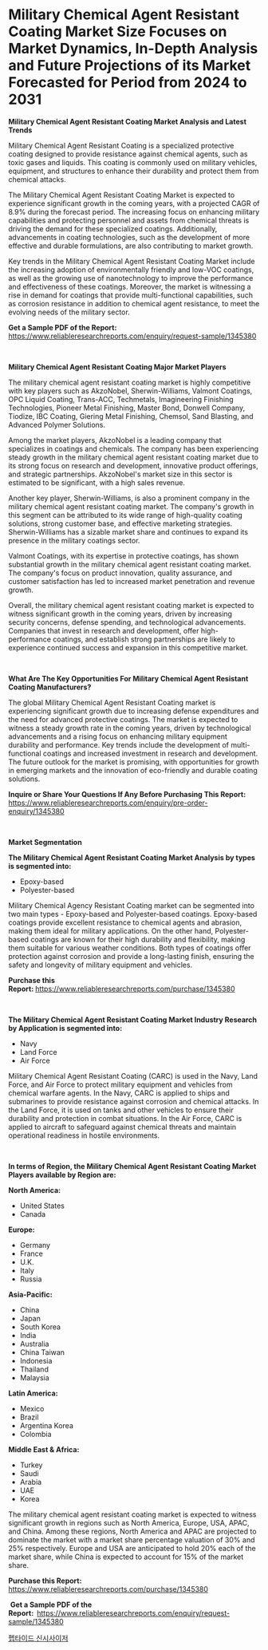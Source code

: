 <p><h1>Military Chemical Agent Resistant Coating Market Size Focuses on Market Dynamics, In-Depth Analysis and Future Projections of its Market Forecasted for Period from 2024 to 2031</h1></p><p><strong>Military Chemical Agent Resistant Coating Market Analysis and Latest Trends</strong></p>
<p><p>Military Chemical Agent Resistant Coating is a specialized protective coating designed to provide resistance against chemical agents, such as toxic gases and liquids. This coating is commonly used on military vehicles, equipment, and structures to enhance their durability and protect them from chemical attacks.</p><p>The Military Chemical Agent Resistant Coating Market is expected to experience significant growth in the coming years, with a projected CAGR of 8.9% during the forecast period. The increasing focus on enhancing military capabilities and protecting personnel and assets from chemical threats is driving the demand for these specialized coatings. Additionally, advancements in coating technologies, such as the development of more effective and durable formulations, are also contributing to market growth.</p><p>Key trends in the Military Chemical Agent Resistant Coating Market include the increasing adoption of environmentally friendly and low-VOC coatings, as well as the growing use of nanotechnology to improve the performance and effectiveness of these coatings. Moreover, the market is witnessing a rise in demand for coatings that provide multi-functional capabilities, such as corrosion resistance in addition to chemical agent resistance, to meet the evolving needs of the military sector.</p></p>
<p><strong>Get a Sample PDF of the Report:&nbsp;</strong> <a href="https://www.reliableresearchreports.com/enquiry/request-sample/1345380">https://www.reliableresearchreports.com/enquiry/request-sample/1345380</a></p>
<p>&nbsp;</p>
<p><strong>Military Chemical Agent Resistant Coating Major Market Players</strong></p>
<p><p>The military chemical agent resistant coating market is highly competitive with key players such as AkzoNobel, Sherwin-Williams, Valmont Coatings, OPC Liquid Coating, Trans-ACC, Techmetals, Imagineering Finishing Technologies, Pioneer Metal Finishing, Master Bond, Donwell Company, Tiodize, IBC Coating, Giering Metal Finishing, Chemsol, Sand Blasting, and Advanced Polymer Solutions.</p><p>Among the market players, AkzoNobel is a leading company that specializes in coatings and chemicals. The company has been experiencing steady growth in the military chemical agent resistant coating market due to its strong focus on research and development, innovative product offerings, and strategic partnerships. AkzoNobel's market size in this sector is estimated to be significant, with a high sales revenue.</p><p>Another key player, Sherwin-Williams, is also a prominent company in the military chemical agent resistant coating market. The company's growth in this segment can be attributed to its wide range of high-quality coating solutions, strong customer base, and effective marketing strategies. Sherwin-Williams has a sizable market share and continues to expand its presence in the military coatings sector.</p><p>Valmont Coatings, with its expertise in protective coatings, has shown substantial growth in the military chemical agent resistant coating market. The company's focus on product innovation, quality assurance, and customer satisfaction has led to increased market penetration and revenue growth.</p><p>Overall, the military chemical agent resistant coating market is expected to witness significant growth in the coming years, driven by increasing security concerns, defense spending, and technological advancements. Companies that invest in research and development, offer high-performance coatings, and establish strong partnerships are likely to experience continued success and expansion in this competitive market.</p></p>
<p>&nbsp;</p>
<p><strong>What Are The Key Opportunities For Military Chemical Agent Resistant Coating Manufacturers?</strong></p>
<p><p>The global Military Chemical Agent Resistant Coating market is experiencing significant growth due to increasing defense expenditures and the need for advanced protective coatings. The market is expected to witness a steady growth rate in the coming years, driven by technological advancements and a rising focus on enhancing military equipment durability and performance. Key trends include the development of multi-functional coatings and increased investment in research and development. The future outlook for the market is promising, with opportunities for growth in emerging markets and the innovation of eco-friendly and durable coating solutions.</p></p>
<p><strong>Inquire or Share Your Questions If Any Before Purchasing This Report:</strong> <a href="https://www.reliableresearchreports.com/enquiry/pre-order-enquiry/1345380">https://www.reliableresearchreports.com/enquiry/pre-order-enquiry/1345380</a></p>
<p>&nbsp;</p>
<p><strong>Market Segmentation</strong></p>
<p><strong>The Military Chemical Agent Resistant Coating Market Analysis by types is segmented into:</strong></p>
<p><ul><li>Epoxy-based</li><li>Polyester-based</li></ul></p>
<p><p>Military Chemical Agency Resistant Coating market can be segmented into two main types - Epoxy-based and Polyester-based coatings. Epoxy-based coatings provide excellent resistance to chemical agents and abrasion, making them ideal for military applications. On the other hand, Polyester-based coatings are known for their high durability and flexibility, making them suitable for various weather conditions. Both types of coatings offer protection against corrosion and provide a long-lasting finish, ensuring the safety and longevity of military equipment and vehicles.</p></p>
<p><strong>Purchase this Report:&nbsp;</strong><a href="https://www.reliableresearchreports.com/purchase/1345380">https://www.reliableresearchreports.com/purchase/1345380</a></p>
<p>&nbsp;</p>
<p><strong>The Military Chemical Agent Resistant Coating Market Industry Research by Application is segmented into:</strong></p>
<p><ul><li>Navy</li><li>Land Force</li><li>Air Force</li></ul></p>
<p><p>Military Chemical Agent Resistant Coating (CARC) is used in the Navy, Land Force, and Air Force to protect military equipment and vehicles from chemical warfare agents. In the Navy, CARC is applied to ships and submarines to provide resistance against corrosion and chemical attacks. In the Land Force, it is used on tanks and other vehicles to ensure their durability and protection in combat situations. In the Air Force, CARC is applied to aircraft to safeguard against chemical threats and maintain operational readiness in hostile environments.</p></p>
<p>&nbsp;</p>
<p><strong>In terms of Region, the Military Chemical Agent Resistant Coating Market Players available by Region are:</strong></p>
<p>
    <p> <strong> North America: </strong>
        <ul>
            <li>United States</li>
            <li>Canada</li>
        </ul>
        </p> 
    <p> <strong> Europe: </strong>
        <ul>
            <li>Germany</li>
            <li>France</li>
            <li>U.K.</li>
            <li>Italy</li>
            <li>Russia</li>
        </ul>
        </p> 
    <p> <strong> Asia-Pacific: </strong>
        <ul>
            <li>China</li>
            <li>Japan</li>
            <li>South Korea</li>
            <li>India</li>
            <li>Australia</li>
            <li>China Taiwan</li>
            <li>Indonesia</li>
            <li>Thailand</li>
            <li>Malaysia</li>
        </ul>
        </p> 
    <p> <strong> Latin America: </strong>
        <ul>
            <li>Mexico</li>
            <li>Brazil</li>
            <li>Argentina Korea</li>
            <li>Colombia</li>
        </ul>
        </p> 
    <p> <strong> Middle East & Africa: </strong>
        <ul>
            <li>Turkey</li>
            <li>Saudi</li>
            <li>Arabia</li>
            <li>UAE</li>
            <li>Korea</li>
        </ul>
    </p>
    </p>
<p><p>The military chemical agent resistant coating market is expected to witness significant growth in regions such as North America, Europe, USA, APAC, and China. Among these regions, North America and APAC are projected to dominate the market with a market share percentage valuation of 30% and 25% respectively. Europe and USA are anticipated to hold 20% each of the market share, while China is expected to account for 15% of the market share.</p></p>
<p><strong>Purchase this Report: </strong><a href="https://www.reliableresearchreports.com/purchase/1345380">https://www.reliableresearchreports.com/purchase/1345380</a></p>
<p>&nbsp;<strong>Get a Sample PDF of the Report:&nbsp;&nbsp;</strong><a href="https://www.reliableresearchreports.com/enquiry/request-sample/1345380">https://www.reliableresearchreports.com/enquiry/request-sample/1345380</a></p>
<p><strong></strong></p>
<p><p><a href="https://github.com/jntpkh496620/Market-Research-Report-List-1/blob/main/1497159222.md">펩타이드 신시사이저</a></p></p>